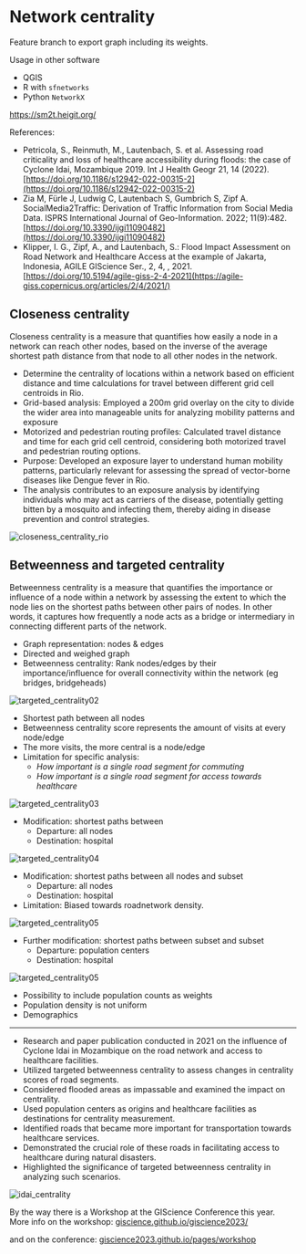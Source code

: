 # Network centrality

Feature branch to export graph including its weights.

Usage in other software
* QGIS
* R with `sfnetworks`
* Python `NetworkX`





https://sm2t.heigit.org/

References:


* Petricola, S., Reinmuth, M., Lautenbach, S. et al. Assessing road criticality and loss of healthcare accessibility during floods: the case of Cyclone Idai, Mozambique 2019. Int J Health Geogr 21, 14 (2022). [https://doi.org/10.1186/s12942-022-00315-2](https://doi.org/10.1186/s12942-022-00315-2)
* Zia M, Fürle J, Ludwig C, Lautenbach S, Gumbrich S, Zipf A. SocialMedia2Traffic: Derivation of Traffic Information from Social Media Data. ISPRS International Journal of Geo-Information. 2022; 11(9):482. [https://doi.org/10.3390/ijgi11090482](https://doi.org/10.3390/ijgi11090482)
* Klipper, I. G., Zipf, A., and Lautenbach, S.: Flood Impact Assessment on Road Network and Healthcare Access at the example of Jakarta, Indonesia, AGILE GIScience Ser., 2, 4, , 2021. [https://doi.org/10.5194/agile-giss-2-4-2021](https://agile-giss.copernicus.org/articles/2/4/2021/)

## Closeness centrality

Closeness centrality is a measure that quantifies how easily a node in a network can reach other nodes, based on the inverse of the average shortest path distance from that node to all other nodes in the network.

* Determine the centrality of locations within a network based on efficient distance and time calculations for travel between different grid cell centroids in Rio.
* Grid-based analysis: Employed a 200m grid overlay on the city to divide the wider area into manageable units for analyzing mobility patterns and exposure
* Motorized and pedestrian routing profiles: Calculated travel distance and time for each grid cell centroid, considering both motorized travel and pedestrian routing options.
* Purpose: Developed an exposure layer to understand human mobility patterns, particularly relevant for assessing the spread of vector-borne diseases like Dengue fever in Rio.
* The analysis contributes to an exposure analysis by identifying individuals who may act as carriers of the disease, potentially getting bitten by a mosquito and infecting them, thereby aiding in disease prevention and control strategies.


![closeness_centrality_rio](../img/closeness_centrality_rio.png)

## Betweenness and targeted centrality

Betweenness centrality is a measure that quantifies the importance or influence of a node within a network by assessing the extent to which the node lies on the shortest paths between other pairs of nodes. In other words, it captures how frequently a node acts as a bridge or intermediary in connecting different parts of the network.

* Graph representation: nodes & edges
* Directed  and weighed graph
* Betweenness centrality: Rank nodes/edges by their importance/influence for overall connectivity within the network (eg bridges, bridgeheads)


![targeted_centrality02](../img/targeted_centrality07.png)

* Shortest path between all nodes
* Betweenness centrality score represents the amount of visits at every node/edge
* The more visits, the more central is a node/edge
* Limitation for specific analysis: 
  - _How important is a single road segment for commuting_
  - _How important is a single road segment for access towards healthcare_

![targeted_centrality03](../img/targeted_centrality06.png)

* Modification: shortest paths between
  - Departure: all nodes
  - Destination: hospital

![targeted_centrality04](../img/targeted_centrality04.png)

* Modification: shortest paths between all nodes and subset
  - Departure: all nodes
  - Destination: hospital
* Limitation: Biased towards roadnetwork density.

![targeted_centrality05](../img/targeted_centrality03.png)

* Further modification: shortest paths between subset and subset
  - Departure: population centers
  - Destination: hospital

![targeted_centrality05](../img/targeted_centrality02.png)

* Possibility to include population counts as weights
* Population density is not uniform
* Demographics 

---

* Research and paper publication conducted in 2021 on the influence of Cyclone Idai in Mozambique on the road network and access to healthcare facilities.
* Utilized targeted betweenness centrality to assess changes in centrality scores of road segments.
* Considered flooded areas as impassable and examined the impact on centrality.
* Used population centers as origins and healthcare facilities as destinations for centrality measurement.
* Identified roads that became more important for transportation towards healthcare services.
* Demonstrated the crucial role of these roads in facilitating access to healthcare during natural disasters.
* Highlighted the significance of targeted betweenness centrality in analyzing such scenarios.


![idai_centrality](../img/idai_centrality.png)


By the way there is a Workshop at the GIScience Conference this year.
More info on the workshop: [giscience.github.io/giscience2023/](https://giscience.github.io/giscience2023/)

and on the conference:
[giscience2023.github.io/pages/workshop](https://giscience2023.github.io/pages/workshop.html)
